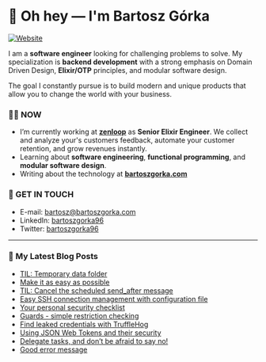# 👋 Oh hey — I'm Bartosz Górka

[![Website](https://img.shields.io/website?label=bartoszgorka.com&style=for-the-badge&url=https%3A%2F%2Fbartoszgorka.com)](https://bartoszgorka.com)

I am a **software engineer** looking for challenging problems to solve.
My specialization is **backend development** with a strong emphasis on Domain Driven Design, **Elixir/OTP** principles, and modular software design.

The goal I constantly pursue is to build modern and unique products that allow you to change the world with your business. 

### 👨‍💻 NOW

- I’m currently working at **[zenloop](https://zenloop.com/en)** as **Senior Elixir Engineer**.
  We collect and analyze your's customers feedback, automate your customer retention, and grow revenues instantly.
- Learning about **software engineering**, **functional programming**, and **modular software design**.
- Writing about the technology at **[bartoszgorka.com](https://bartoszgorka.com)**

### 📨 GET IN TOUCH

- E-mail: bartosz@bartoszgorka.com
- LinkedIn: [bartoszgorka96](https://www.linkedin.com/in/bartoszgorka96/)
- Twitter: [bartoszgorka96](https://twitter.com/BartoszGorka96)

----

### 📕 My Latest Blog Posts

<!-- BLOG-POST-LIST:START -->
- [TIL: Temporary data folder](https://bartoszgorka.com/til-temporary-data-folder)
- [Make it as easy as possible](https://bartoszgorka.com/make-it-as-easy-as-possible)
- [TIL: Cancel the scheduled send_after message](https://bartoszgorka.com/til-cancel-scheduled-send-after-message)
- [Easy SSH connection management with configuration file](https://bartoszgorka.com/easy-ssh-connection-management)
- [Your personal security checklist](https://bartoszgorka.com/your-personal-security-checklist)
- [Guards - simple restriction checking](https://bartoszgorka.com/guards-simple-restriction-checking)
- [Find leaked credentials with TruffleHog](https://bartoszgorka.com/find-leaked-credentials-with-trufflehog)
- [Using JSON Web Tokens and their security](https://bartoszgorka.com/using-json-web-tokens-their-security)
- [Delegate tasks, and don’t be afraid to say no!](https://bartoszgorka.com/delegate-tasks-dont-be-afraid-to-say-no)
- [Good error message](https://bartoszgorka.com/good-error-message)
<!-- BLOG-POST-LIST:END -->
